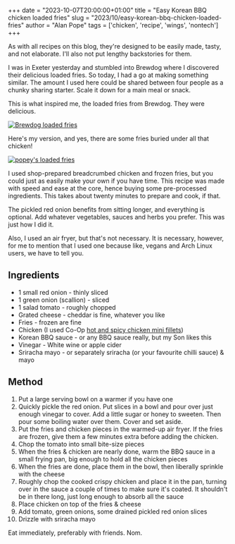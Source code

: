+++
date = "2023-10-07T20:00:00+01:00"
title = "Easy Korean BBQ chicken loaded fries"
slug = "2023/10/easy-korean-bbq-chicken-loaded-fries"
author = "Alan Pope"
tags = ['chicken', 'recipe', 'wings', 'nontech']
+++

As with all recipes on this blog, they're designed to be easily made, tasty, and not elaborate. I'll also not put lengthy backstories for them.

I was in Exeter yesterday and stumbled into Brewdog where I discovered their delicious loaded fries. So today, I had a go at making something similar. The amount I used here could be shared between four people as a chunky sharing starter. Scale it down for a main meal or snack.

This is what inspired me, the loaded fries from Brewdog. They were delicious.

[![Brewdog loaded fries](/images/2023-10-07/brewdog.jpg)](/images/2023-10-07/brewdog.jpg)

Here's my version, and yes, there are some fries buried under all that chicken!

[![popey's loaded fries](/images/2023-10-07/popey.jpg)](/images/2023-10-07/popey.jpg)

I used shop-prepared breadcrumbed chicken and frozen fries, but you could just as easily make your own if you have time. This recipe was made with speed and ease at the core, hence buying some pre-processed ingredients. This takes about twenty minutes to prepare and cook, if that.

The pickled red onion benefits from sitting longer, and everything is optional. Add whatever vegetables, sauces and herbs you prefer. This was just how I did it.

Also, I used an air fryer, but that's not necessary. It is necessary, however, for me to mention that I used one because like, vegans and Arch Linux users, we have to tell you.

## Ingredients

* 1 small red onion - thinly sliced
* 1 green onion (scallion) - sliced
* 1 salad tomato - roughly chopped
* Grated cheese - cheddar is fine, whatever you like
* Fries - frozen are fine
* Chicken (I used Co-Op [hot and spicy chicken mini fillets](https://shop.coop.co.uk/product/e6558540-d577-4485-b2c4-6d33e64ee201))
* Korean BBQ sauce - or any BBQ sauce really, but my Son likes this
* Vinegar - White wine or apple cider
* Sriracha mayo - or separately sriracha (or your favourite chilli sauce) & mayo 

## Method

1. Put a large serving bowl on a warmer if you have one
2. Quickly pickle the red onion. Put slices in a bowl and pour over just enough vinegar to cover. Add a little sugar or honey to sweeten. Then pour some boiling water over them. Cover and set aside.
3. Put the fries and chicken pieces in the warmed-up air fryer. If the fries are frozen, give them a few minutes extra before adding the chicken.
4. Chop the tomato into small bite-size pieces
5. When the fries & chicken are nearly done, warm the BBQ sauce in a small frying pan, big enough to hold all the chicken pieces
6. When the fries are done, place them in the bowl, then liberally sprinkle with the cheese
7. Roughly chop the cooked crispy chicken and place it in the pan, turning over in the sauce a couple of times to make sure it's coated. It shouldn't be in there long, just long enough to absorb all the sauce
8. Place chicken on top of the fries & cheese
9. Add tomato, green onions, some drained pickled red onion slices
10. Drizzle with sriracha mayo

Eat immediately, preferably with friends. Nom.